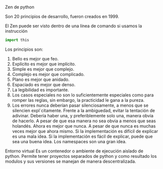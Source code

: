Zen de python

Son 20 principios de desarrollo, fueron creados en 1999.

El Zen puede ser visto dentro de una línea de comando si usamos la instrucción

```python
import this
```

Los principios son:

 1. Bello es mejor que feo.
 2. Explícito es mejor que implícito.
 3. Simple es mejor que complejo.
 4. Complejo es mejor que complicado.
 5. Plano es mejor que anidado.
 6. Espaciado es mejor que denso.
 7. La legibilidad es importante.
 8. Los casos especiales no son lo suficientemente especiales como para romper las reglas, sin embargo, la practicidad le gana a la pureza.
 9. Los errores nunca deberían pasar silenciosamente, a menos que se silencien expl`citamente.
Frente a la ambiguedad, evitar la tentación de adivinar.
Debería haber una, y preferiblemente solo una, manera obvia de hacerlo. A pesar de que esa manera no sea obvia a menos que seas holandés.
Ahora es mejor que nunca. A pesar de que nunca es muchas veces mejor que ahora mismo.
Si la implementación es difícil de explicar es una mala idea.
Si la implementación es fácil de explicar, puede que sea una buena idea.
Los namespaces son una gran idea.

Entorno virtual
Es un contenedor o ambiente de ejecución aislado de python. Permite tener proyectos separados de python y como resultado los modulos y sus versiones se manejan de manera descentralizada.
<!--stackedit_data:
eyJoaXN0b3J5IjpbMzQyMTQyMTQ4XX0=
-->